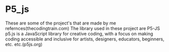 # P5_js
These are some of the project's that are made by me refernces(thecodingtrain.com)
The library used in these project are P5-JS
p5.js is a JavaScript library for creative coding, with a focus on making coding accessible and inclusive for artists, designers, educators, beginners, etc. etc.(p5js.org)



 
